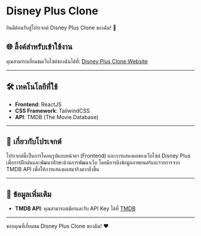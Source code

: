 # Disney Plus Clone

ยินดีต้อนรับสู่โปรเจกต์ Disney Plus Clone ของฉัน! 🎥

## 🌐 ลิ้งค์สำหรับเข้าใช้งาน
คุณสามารถเยี่ยมชมเว็บไซต์ของฉันได้ที่:
[Disney Plus Clone Website](https://sroysawan-disney-clone.netlify.app)

---

## 🛠 เทคโนโลยีที่ใช้
- **Frontend**: ReactJS
- **CSS Framework**: TailwindCSS
- **API**: TMDB (The Movie Database)

---

## 📖 เกี่ยวกับโปรเจกต์
โปรเจกต์นี้เป็นการโคลนรูปแบบหน้าตา (Frontend) และการแสดงผลของเว็บไซต์ Disney Plus เพื่อการฝึกฝนและพัฒนาทักษะด้านการพัฒนาเว็บ โดยมีการดึงข้อมูลภาพยนตร์และรายการจาก TMDB API เพื่อให้การแสดงผลสมจริงมากยิ่งขึ้น

---

## 📝 ข้อมูลเพิ่มเติม
- **TMDB API**: คุณสามารถสมัครและรับ API Key ได้ที่ [TMDB](https://www.themoviedb.org/documentation/api)

---

ขอบคุณที่เยี่ยมชม Disney Plus Clone ของฉัน! ❤️
